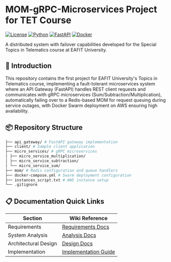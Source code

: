 # MOM-gRPC-Microservices Project for TET Course
[![License](https://img.shields.io/badge/License-MIT-blue.svg)](LICENSE)
[![Python](https://img.shields.io/badge/Python-3.9%2B-blue)](https://python.org)
[![FastAPI](https://img.shields.io/badge/FastAPI-0.95%2B-green)](https://fastapi.tiangolo.com)
[![Docker](https://img.shields.io/badge/Docker-Swarm-orange)](https://docker.com)

A distributed system with failover capabilities developed for the Special Topics in Telematics course at EAFIT University.

## 📌 Introduction
This repository contains the first project for EAFIT University's Topics in Telematics course, implementing a fault-tolerant microservices system where an API Gateway (FastAPI) handles REST client requests and communicates with gRPC microservices (Sum/Subtraction/Multiplication), automatically failing over to a Redis-based MOM for request queuing during service outages, with Docker Swarm deployment on AWS ensuring high availability.

## 📦 Repository Structure
```bash
├── api_gateway/ # FastAPI gateway implementation
├── client/ # Sample client application
├── micro_services/ # gRPC microservices
│ ├── micro_service_multiplication/
│ ├── micro_service_subtraction/
│ └── micro_service_sum/
├── mom/ # Redis configuration and queue handlers
├── docker-compose.yml # Swarm deployment configuration
├── instances_script.txt # AWS instance setup
└── .gitignore
```
## 📋 Documentation Quick Links
| Section | Wiki Reference |
|---------|----------------|
| Requirements | [Requirements Docs](wiki/requirements) |
| System Analysis | [Analysis Docs](wiki/analysis) |
| Architectural Design | [Design Docs](wiki/design) |
| Implementation | [Implementation Guide](wiki/implementation) |
